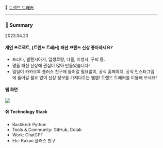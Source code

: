 🔗 [트렌드 트래커](https://trendtracker-fmqiuydjr5is7c5dzumhlb.streamlit.app/) 

---
### 📌 Summary

2023.04.23

#### 개인 프로젝트, [트렌드 트래커] 패션 브랜드 신상 좋아하세요?

- 프라다, 발렌시아가, 입생로랑, 디올, 지방시, 구찌 등.
- 명품 패션 신상에 관심이 많아 만들었습니다!
- 일일이 카카오톡 플러스 친구에 들어갈 필요없이, 공식 홈페이지, 공식 인스타그램에 들어갈 필요 없이 신상 정보를 가져다주는 웹앱!
트렌드 트래커를 이용해 보세요! 

#### 웹 화면
![](https://github.com/jaiwon880/Gangsil/assets/71927533/eb0793a9-6b0c-4f9e-bbd9-bbe9f544787e)


#### 🛠️ Technology Stack

- BackEnd: Python
- Tools & Community: GitHub, Colab
- Work: ChatGPT
- Etc: Kakao 플러스 친구
